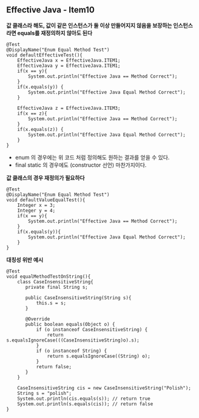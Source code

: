 <h2>Effective Java - Item10</h2>


<b>값 클래스라 해도, 값이 같은 인스턴스가 둘 이상 만들어지지 않음을 보장하는 인스턴스라면 equals를 재정의하지 않아도 된다</b>

    @Test
    @DisplayName("Enum Equal Method Test")
    void defaultEffectiveTest(){
        EffectiveJava x = EffectiveJava.ITEM1;
        EffectiveJava y = EffectiveJava.ITEM1;
        if(x == y){
            System.out.println("Effective Java == Method Correct");
        }
        if(x.equals(y)) {
            System.out.println("Effective Java Equal Method Correct");
        }

        EffectiveJava z = EffectiveJava.ITEM3;
        if(x == z){
            System.out.println("Effective Java == Method Correct");
        }
        if(x.equals(z)) {
            System.out.println("Effective Java Equal Method Correct");
        }
    }

- enum 의 경우에는 위 코드 처럼 정의해도 원하는 결과를 얻을 수 있다.
- final static 의 경우에도 (constructor 선언) 마찬가지이다.

<b>값 클래스의 경우 재정의가 필요하다</b>

    @Test
    @DisplayName("Enum Equal Method Test")
    void defaultValueEqualTest(){
        Integer x = 3;
        Integer y = 4;
        if(x == y){
            System.out.println("Effective Java == Method Correct");
        }
        if(x.equals(y)){
            System.out.println("Effective Java Equal Method Correct");
        }
    }

<b>대칭성 위반 예시</b>

    @Test
    void equalMethodTestOnString(){
        class CaseInsensitiveString{
           private final String s;

           public CaseInsensitiveString(String s){
               this.s = s;
           }

           @Override
           public boolean equals(Object o) {
               if (o instanceof CaseInsensitiveString) {
                   return s.equalsIgnoreCase(((CaseInsensitiveString)o).s);
               }
               if (o instanceof String) {
                   return s.equalsIgnoreCase((String) o);
               }
               return false;
           }
        }

        CaseInsensitiveString cis = new CaseInsensitiveString("Polish");
        String s = "polish";
        System.out.println(cis.equals(s)); // return true
        System.out.println(s.equals(cis)); // return false
    }
